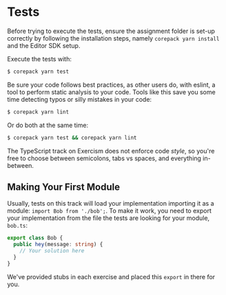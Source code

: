 # Tests

Before trying to execute the tests, ensure the assignment folder is set-up correctly by following the installation steps, namely `corepack yarn install` and the Editor SDK setup.

Execute the tests with:

```bash
$ corepack yarn test
```

Be sure your code follows best practices, as other users do, with eslint, a tool to perform static analysis to your code.
Tools like this save you some time detecting typos or silly mistakes in your code:

```bash
$ corepack yarn lint
```

Or do both at the same time:

```bash
$ corepack yarn test && corepack yarn lint
```

The TypeScript track on Exercism does not enforce code _style_, so you're free to choose between semicolons, tabs vs spaces, and everything in-between.

## Making Your First Module

Usually, tests on this track will load your implementation importing it as a module: `import Bob from './bob';`.
To make it work, you need to export your implementation from the file the tests are looking for your module, `bob.ts`:

```typescript
export class Bob {
  public hey(message: string) {
    // Your solution here
  }
}
```

We've provided stubs in each exercise and placed this `export` in there for you.
